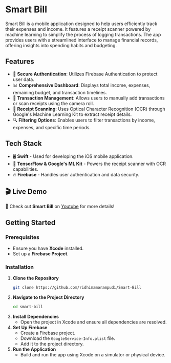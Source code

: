 # Smart Bill

Smart Bill is a mobile application designed to help users efficiently track their expenses and income. It features a receipt scanner powered by machine learning to simplify the process of logging transactions. The app provides users with a streamlined interface to manage financial records, offering insights into spending habits and budgeting.

## Features

- 🚀 **Secure Authentication**: Utilizes Firebase Authentication to protect user data.
- 📊 **Comprehensive Dashboard**: Displays total income, expenses, remaining budget, and transaction timelines.
- 📝 **Transaction Management**: Allows users to manually add transactions or scan receipts using the camera roll.
- 🧾 **Receipt Scanning**: Uses Optical Character Recognition (OCR) through Google's Machine Learning Kit to extract receipt details.
- 🔍 **Filtering Options**: Enables users to filter transactions by income, expenses, and specific time periods.

## Tech Stack

- 🖥 **Swift** - Used for developing the iOS mobile application.
- 🤖 **TensorFlow & Google's ML Kit** - Powers the receipt scanner with OCR capabilities.
- 🔥 **Firebase** - Handles user authentication and data security.

  

## 🎬 Live Demo

📌 Check out **Smart Bill** on [Youtube](https://www.youtube.com/watch?v=3HiHqVXET5k) for more details!


## Getting Started

### Prerequisites

- Ensure you have **Xcode** installed.
- Set up a **Firebase Project**.

### Installation

1. **Clone the Repository**
   ```bash
   git clone https://github.com/ridhimamorampudi/Smart-Bill
   ```
2. **Navigate to the Project Directory**
   ```bash
   cd smart-bill
   ```
3. **Install Dependencies**
   - Open the project in Xcode and ensure all dependencies are resolved.
4. **Set Up Firebase**
   - Create a Firebase project.
   - Download the `GoogleService-Info.plist` file.
   - Add it to the project directory.
5. **Run the Application**
   - Build and run the app using Xcode on a simulator or physical device.

